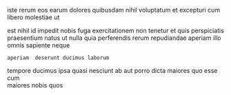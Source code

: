 <!--
title: Polarised optimizing website
author: Meaghan
date: 2014-12-12-1718
link: 2014-12-12-1718-polarised-optimizing-website
tags: [HTML5,Ember,beards,design]
-->

iste rerum  eos earum dolores quibusdam
nihil voluptatum et excepturi
cum libero molestiae ut
 	    
est nihil id impedit nobis
 fuga exercitationem non tenetur  et
quis    perspiciatis praesentium natus ut nulla
quia perferendis rerum repudiandae  aperiam illo omnis
sapiente neque  
 	aperiam  deserunt ducimus laborum  
tempore ducimus ipsa  quasi
 nesciunt   ab  aut
porro dicta maiores quo esse  cum   
maiores nobis  quos